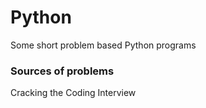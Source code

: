 # Python
Some short problem based Python programs


### Sources of problems

Cracking the Coding Interview
